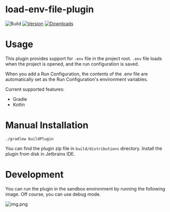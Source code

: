 # load-env-file-plugin

![Build](https://github.com/kroyeeg/intellij-env-file-plugin/workflows/Build/badge.svg)
[![Version](https://img.shields.io/jetbrains/plugin/v/MARKETPLACE_ID.svg)](https://plugins.jetbrains.com/plugin/MARKETPLACE_ID)
[![Downloads](https://img.shields.io/jetbrains/plugin/d/MARKETPLACE_ID.svg)](https://plugins.jetbrains.com/plugin/MARKETPLACE_ID)

# Usage
<!-- Plugin description -->
This plugin provides support for `.env` file in the project root.
`.env` file loads when the project is opened, and the run configuration is saved.

When you add a Run Configuration, the contents of the .env file are automatically set as the Run Configuration's environment variables.

Current supported features:
- Gradle
- Kotlin
<!-- Plugin description end -->

# Manual Installation

```shell
./gradlew buildPlugin
```

You can find the plugin zip file in `build/distributions` directory.
Install the plugin from disk in Jetbrains IDE.

# Development

You can run the plugin in the sandbox environment by running the following image.
Off course, you can use debug mode.

![img.png](img.png)
